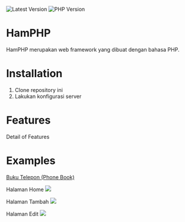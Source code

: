![Latest Version](https://img.shields.io/badge/hamPHP-0.0.1%20--%20PHP%20Framework-red.svg)
![PHP Version](https://img.shields.io/badge/PHP%20Version-7.1-yellowgreen.svg)

# HamPHP

HamPHP merupakan web framework yang dibuat dengan bahasa PHP.


Installation
============

1. Clone repository ini
2. Lakukan konfigurasi server

Features
========

Detail of Features


Examples
========

[Buku Telepon (Phone Book)](https://github.com/robisemicolon/HamPHPBukuTelepon)

Halaman Home
![](https://raw.githubusercontent.com/robisemicolon/HamPHPBukuTelepon/master/Home.png)

Halaman Tambah
![](https://raw.githubusercontent.com/robisemicolon/HamPHPBukuTelepon/master/Tambah.png)

Halaman Edit
![](https://raw.githubusercontent.com/robisemicolon/HamPHPBukuTelepon/master/Edit.png)
